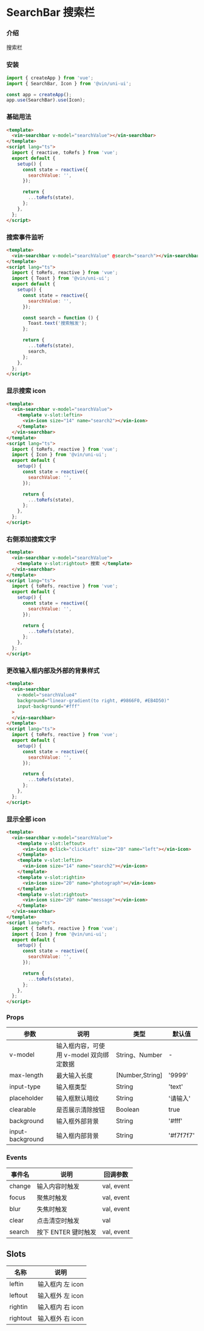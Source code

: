 # SearchBar 搜索栏

### 介绍

搜索栏

### 安装

```javascript
import { createApp } from 'vue';
import { SearchBar, Icon } from '@vin/uni-ui';

const app = createApp();
app.use(SearchBar).use(Icon);
```

### 基础用法

```html
<template>
  <vin-searchbar v-model="searchValue"></vin-searchbar>
</template>
<script lang="ts">
  import { reactive, toRefs } from 'vue';
  export default {
    setup() {
      const state = reactive({
        searchValue: '',
      });

      return {
        ...toRefs(state),
      };
    },
  };
</script>
```

### 搜索事件监听

```html
<template>
  <vin-searchbar v-model="searchValue" @search="search"></vin-searchbar>
</template>
<script lang="ts">
  import { toRefs, reactive } from 'vue';
  import { Toast } from '@vin/uni-ui';
  export default {
    setup() {
      const state = reactive({
        searchValue: '',
      });

      const search = function () {
        Toast.text('搜索触发');
      };

      return {
        ...toRefs(state),
        search,
      };
    },
  };
</script>
```

### 显示搜索 icon

```html
<template>
  <vin-searchbar v-model="searchValue">
    <template v-slot:leftin>
      <vin-icon size="14" name="search2"></vin-icon>
    </template>
  </vin-searchbar>
</template>
<script lang="ts">
  import { toRefs, reactive } from 'vue';
  import { Icon } from '@vin/uni-ui';
  export default {
    setup() {
      const state = reactive({
        searchValue: '',
      });

      return {
        ...toRefs(state),
      };
    },
  };
</script>
```

### 右侧添加搜索文字

```html
<template>
  <vin-searchbar v-model="searchValue">
    <template v-slot:rightout> 搜索 </template>
  </vin-searchbar>
</template>
<script lang="ts">
  import { toRefs, reactive } from 'vue';
  export default {
    setup() {
      const state = reactive({
        searchValue: '',
      });

      return {
        ...toRefs(state),
      };
    },
  };
</script>
```

### 更改输入框内部及外部的背景样式

```html
<template>
  <vin-searchbar
    v-model="searchValue4"
    background="linear-gradient(to right, #9866F0, #EB4D50)"
    input-background="#fff"
  >
  </vin-searchbar>
</template>
<script lang="ts">
  import { toRefs, reactive } from 'vue';
  export default {
    setup() {
      const state = reactive({
        searchValue: '',
      });

      return {
        ...toRefs(state),
      };
    },
  };
</script>
```

### 显示全部 icon

```html
<template>
  <vin-searchbar v-model="searchValue">
    <template v-slot:leftout>
      <vin-icon @click="clickLeft" size="20" name="left"></vin-icon>
    </template>
    <template v-slot:leftin>
      <vin-icon size="14" name="search2"></vin-icon>
    </template>
    <template v-slot:rightin>
      <vin-icon size="20" name="photograph"></vin-icon>
    </template>
    <template v-slot:rightout>
      <vin-icon size="20" name="message"></vin-icon>
    </template>
  </vin-searchbar>
</template>
<script lang="ts">
  import { toRefs, reactive } from 'vue';
  import { Icon } from '@vin/uni-ui';
  export default {
    setup() {
      const state = reactive({
        searchValue: '',
      });

      return {
        ...toRefs(state),
      };
    },
  };
</script>
```

### Props

| 参数             | 说明                                    | 类型            | 默认值    |
| ---------------- | --------------------------------------- | --------------- | --------- |
| v-model          | 输入框内容，可使用 v-model 双向绑定数据 | String、Number  | -         |
| max-length       | 最大输入长度                            | [Number,String] | '9999'    |
| input-type       | 输入框类型                              | String          | 'text'    |
| placeholder      | 输入框默认暗纹                          | String          | '请输入'  |
| clearable        | 是否展示清除按钮                        | Boolean         | true      |
| background       | 输入框外部背景                          | String          | '#fff'    |
| input-background | 输入框内部背景                          | String          | '#f7f7f7' |

### Events

| 事件名 | 说明                | 回调参数   |
| ------ | ------------------- | ---------- |
| change | 输入内容时触发      | val, event |
| focus  | 聚焦时触发          | val, event |
| blur   | 失焦时触发          | val, event |
| clear  | 点击清空时触发      | val        |
| search | 按下 ENTER 键时触发 | val, event |

## Slots

| 名称     | 说明             |
| -------- | ---------------- |
| leftin   | 输入框内 左 icon |
| leftout  | 输入框外 左 icon |
| rightin  | 输入框内 右 icon |
| rightout | 输入框外 右 icon |
